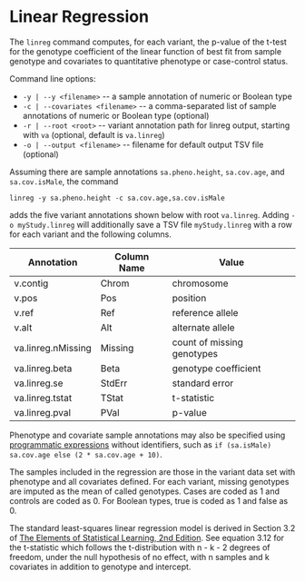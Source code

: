 # Linear Regression

The `linreg` command computes, for each variant, the p-value of the t-test for the genotype coefficient of the linear function of best fit from sample genotype and covariates to
quantitative phenotype or case-control status.

Command line options:
 - `-y | --y <filename>` -- a sample annotation of numeric or Boolean type
 - `-c | --covariates <filename>` -- a comma-separated list of sample annotations of numeric or Boolean type (optional)
 - `-r | --root <root>` -- variant annotation path for linreg output, starting with `va` (optional, default is `va.linreg`)
 - `-o | --output <filename>` --  filename for default output TSV file (optional)

Assuming there are sample annotations `sa.pheno.height`, `sa.cov.age`, and `sa.cov.isMale`, the command
```
linreg -y sa.pheno.height -c sa.cov.age,sa.cov.isMale
```
adds the five variant annotations shown below with root `va.linreg`. Adding `-o myStudy.linreg` will additionally save a TSV file `myStudy.linreg` with a row for each variant and the following columns.

Annotation | Column Name | Value
---|---|---
v.contig | Chrom | chromosome
v.pos | Pos | position
v.ref | Ref | reference allele
v.alt | Alt | alternate allele
va.linreg.nMissing | Missing | count of missing genotypes
va.linreg.beta | Beta | genotype coefficient
va.linreg.se | StdErr | standard error
va.linreg.tstat | TStat | t-statistic
va.linreg.pval | PVal | p-value

Phenotype and covariate sample annotations may also be specified using [programmatic expressions](https://github.com/broadinstitute/hail/blob/master/docs/ProgrammaticAnnotation.md) without identifiers, such as `if (sa.isMale) sa.cov.age else (2 * sa.cov.age + 10)`.

The samples included in the regression are those in the variant data set with phenotype and all covariates defined. For each variant, missing genotypes are imputed as the mean of called genotypes. Cases are coded as 1 and controls are coded as 0. For Boolean types, true is coded as 1 and false as 0.

The standard least-squares linear regression model is derived in Section 3.2 of [The Elements of Statistical Learning, 2nd Edition](https://web.stanford.edu/~hastie/local.ftp/Springer/OLD/ESLII_print4.pdf). See equation 3.12 for the t-statistic which follows the t-distribution with n - k - 2 degrees of freedom, under the null hypothesis of no effect, with n samples and k covariates in addition to genotype and intercept.